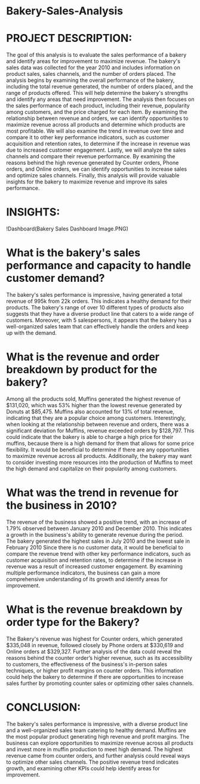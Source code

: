 # Bakery-Sales-Analysis


# PROJECT DESCRIPTION:
The goal of this analysis is to evaluate the sales performance of a bakery and identify areas for improvement to maximize revenue. The bakery's sales data was collected for the year 2010 and includes information on product sales, sales channels, and the number of orders placed.
The analysis begins by examining the overall performance of the bakery, including the total revenue generated, the number of orders placed, and the range of products offered. This will help determine the bakery's strengths and identify any areas that need improvement.
The analysis then focuses on the sales performance of each product, including their revenue, popularity among customers, and the price charged for each item. By examining the relationship between revenue and orders, we can identify opportunities to maximize revenue across all products and determine which products are most profitable.
We will also examine the trend in revenue over time and compare it to other key performance indicators, such as customer acquisition and retention rates, to determine if the increase in revenue was due to increased customer engagement.
Lastly, we will analyze the sales channels and compare their revenue performance. By examining the reasons behind the high revenue generated by Counter orders, Phone orders, and Online orders, we can identify opportunities to increase sales and optimize sales channels.
Finally, this analysis will provide valuable insights for the bakery to maximize revenue and improve its sales performance.

# INSIGHTS:

!Dashboard(Bakery Sales Dashboard Image.PNG)

 
# What is the bakery's sales performance and capacity to handle customer demand?
The bakery's sales performance is impressive, having generated a total revenue of 995k from 22k orders. This indicates a healthy demand for their products. The bakery's range of over 10 different types of products also suggests that they have a diverse product line that caters to a wide range of customers.
Moreover, with 5 salespersons, it appears that the bakery has a well-organized sales team that can effectively handle the orders and keep up with the demand.

# What is the revenue and order breakdown by product for the bakery?
Among all the products sold, Muffins generated the highest revenue of $131,020, which was 53% higher than the lowest revenue generated by Donuts at $85,475. Muffins also accounted for 13% of total revenue, indicating that they are a popular choice among customers.
Interestingly, when looking at the relationship between revenue and orders, there was a significant deviation for Muffins, revenue exceeded orders by $128,797. This could indicate that the bakery is able to charge a high price for their muffins, because there is a high demand for them that allows for some price flexibility.
It would be beneficial to determine if there are any opportunities to maximize revenue across all products. Additionally, the bakery may want to consider investing more resources into the production of Muffins to meet the high demand and capitalize on their popularity among customers.

# What was the trend in revenue for the business in 2010?
The revenue of the business showed a positive trend, with an increase of 1.79% observed between January 2010 and December 2010. This indicates a growth in the business's ability to generate revenue during the period. The bakery generated the highest sales in July 2010 and the lowest sale in February 2010
Since there is no customer data, it would be beneficial to compare the revenue trend with other key performance indicators, such as customer acquisition and retention rates, to determine if the increase in revenue was a result of increased customer engagement. By examining multiple performance indicators, the business can gain a more comprehensive understanding of its growth and identify areas for improvement.

# What is the revenue breakdown by order type for the Bakery?
The Bakery's revenue was highest for Counter orders, which generated $335,048 in revenue, followed closely by Phone orders at $330,619 and Online orders at $329,327.
Further analysis of the data could reveal the reasons behind the counter order’s higher revenue, such as its accessibility to customers, the effectiveness of the business's in-person sales techniques, or higher profit margins on counter orders. This information could help the bakery to determine if there are opportunities to increase sales further by promoting counter sales or optimizing other sales channels.

# CONCLUSION:
The bakery's sales performance is impressive, with a diverse product line and a well-organized sales team catering to healthy demand. Muffins are the most popular product generating high revenue and profit margins. The business can explore opportunities to maximize revenue across all products and invest more in muffin production to meet high demand. The highest revenue came from counter orders, and further analysis could reveal ways to optimize other sales channels. The positive revenue trend indicates growth, and examining other KPIs could help identify areas for improvement.
